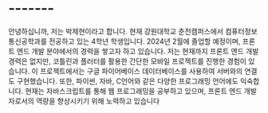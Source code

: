 # -------

안녕하십니까, 저는 박제현이라고 합니다. 현재 강원대학교 춘천캠퍼스에서 컴퓨터정보통신공학과를 전공하고 있는 4학년 학생입니다. 2024년 2월에 졸업할 예정이며, 프론트 엔드 개발 분야에서의 경력을 쌓고자 하고 있습니다. 저는 현재까지 프론트 엔드 개발 경력은 없지만, 코틀린과 플러터를 활용한 간단한 모바일 프로젝트를 진행한 경험이 있습니다. 이 프로젝트에서는 구글 파이어베이스 데이터베이스를 사용하여 서버와의 연결도 구현했습니다. 또한, 파이썬, 자바, C언어와 같은 다양한 프로그래밍 언어에도 익숙합니다. 현재는 자바스크립트를 통해 웹 프로그래밍을 공부하고 있으며, 프론트 엔드 개발자로서의 역량을 향상시키기 위해 노력하고 있습니다
